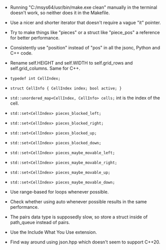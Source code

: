 * Running "C:/msys64/usr/bin/make.exe clean" manually in the terminal doesn't work, so neither does it in the Makefile.
* Use a nicer and shorter iterator that doesn't require a vague "it" pointer.
* Try to make things like "pieces" or a struct like "piece_pos" a reference for better performance.
* Consistently use "position" instead of "pos" in all the jsonc, Python and C++ code.
* Rename self.HEIGHT and self.WIDTH to self.grid_rows and self.grid_columns. Same for C++.

* `typedef int CellIndex;`
* `struct CellInfo { CellIndex index; bool active; }`
* `std::unordered_map<CellIndex, CellInfo> cells;` int is the index of the cell.

* `std::set<CellIndex> pieces_blocked_left;`
* `std::set<CellIndex> pieces_blocked_right;`
* `std::set<CellIndex> pieces_blocked_up;`
* `std::set<CellIndex> pieces_blocked_down;`

* `std::set<CellIndex> pieces_maybe_movable_left;`
* `std::set<CellIndex> pieces_maybe_movable_right;`
* `std::set<CellIndex> pieces_maybe_movable_up;`
* `std::set<CellIndex> pieces_maybe_movable_down;`

* Use range-based for loops whenever possible.

* Check whether using auto whenever possible results in the same performance.

* The pairs data type is supposedly slow, so store a struct inside of path_queue instead of pairs.

* Use the Include What You Use extension.

* Find way around using json.hpp which doesn't seem to support C++20.
